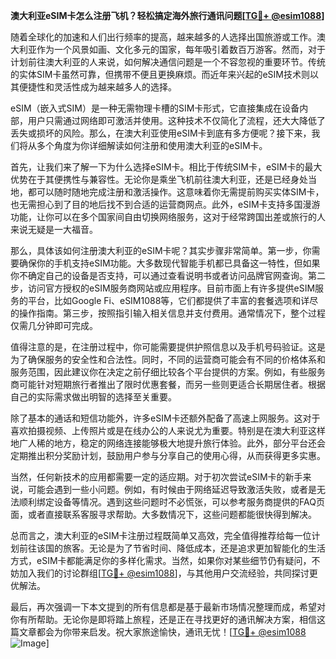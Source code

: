 **澳大利亚eSIM卡怎么注册飞机？轻松搞定海外旅行通讯问题[[TG💪+ @esim1088](https://t.me/s/esim1088)]**

随着全球化的加速和人们出行频率的提高，越来越多的人选择出国旅游或工作。澳大利亚作为一个风景如画、文化多元的国家，每年吸引着数百万游客。然而，对于计划前往澳大利亚的人来说，如何解决通信问题是一个不容忽视的重要环节。传统的实体SIM卡虽然可靠，但携带不便且更换麻烦。而近年来兴起的eSIM技术则以其便捷性和灵活性成为越来越多人的选择。

eSIM（嵌入式SIM）是一种无需物理卡槽的SIM卡形式，它直接集成在设备内部，用户只需通过网络即可激活并使用。这种技术不仅简化了流程，还大大降低了丢失或损坏的风险。那么，在澳大利亚使用eSIM卡到底有多方便呢？接下来，我们将从多个角度为你详细解读如何注册和使用澳大利亚的eSIM卡。

首先，让我们来了解一下为什么选择eSIM卡。相比于传统SIM卡，eSIM卡的最大优势在于其便携性与兼容性。无论你是乘坐飞机前往澳大利亚，还是已经身处当地，都可以随时随地完成注册和激活操作。这意味着你无需提前购买实体SIM卡，也无需担心到了目的地后找不到合适的运营商网点。此外，eSIM卡支持多国漫游功能，让你可以在多个国家间自由切换网络服务，这对于经常跨国出差或旅行的人来说无疑是一大福音。

那么，具体该如何注册澳大利亚的eSIM卡呢？其实步骤非常简单。第一步，你需要确保你的手机支持eSIM功能。大多数现代智能手机都已具备这一特性，但如果你不确定自己的设备是否支持，可以通过查看说明书或者访问品牌官网查询。第二步，访问官方授权的eSIM服务商网站或应用程序。目前市面上有许多提供eSIM服务的平台，比如Google Fi、eSIM1088等，它们都提供了丰富的套餐选项和详尽的操作指南。第三步，按照指引输入相关信息并支付费用。通常情况下，整个过程仅需几分钟即可完成。

值得注意的是，在注册过程中，你可能需要提供护照信息以及手机号码验证。这是为了确保服务的安全性和合法性。同时，不同的运营商可能会有不同的价格体系和服务范围，因此建议你在决定之前仔细比较各个平台提供的方案。例如，有些服务商可能针对短期旅行者推出了限时优惠套餐，而另一些则更适合长期居住者。根据自己的实际需求做出明智的选择至关重要。

除了基本的通话和短信功能外，许多eSIM卡还额外配备了高速上网服务。这对于喜欢拍摄视频、上传照片或是在线办公的人来说尤为重要。特别是在澳大利亚这样地广人稀的地方，稳定的网络连接能够极大地提升旅行体验。此外，部分平台还会定期推出积分奖励计划，鼓励用户参与分享自己的使用心得，从而获得更多实惠。

当然，任何新技术的应用都需要一定的适应期。对于初次尝试eSIM卡的新手来说，可能会遇到一些小问题。例如，有时候由于网络延迟导致激活失败，或者是无法顺利绑定设备等情况。遇到这些问题时不必慌张，可以参考服务商提供的FAQ页面，或者直接联系客服寻求帮助。大多数情况下，这些问题都能很快得到解决。

总而言之，澳大利亚的eSIM卡注册过程既简单又高效，完全值得推荐给每一位计划前往该国的旅客。无论是为了节省时间、降低成本，还是追求更加智能化的生活方式，eSIM卡都能满足你的多样化需求。当然，如果你对某些细节仍有疑问，不妨加入我们的讨论群组[[TG💪+ @esim1088](https://t.me/s/esim1088)]，与其他用户交流经验，共同探讨更优解法。

最后，再次强调一下本文提到的所有信息都是基于最新市场情况整理而成，希望对你有所帮助。无论你是即将踏上旅程，还是正在寻找更好的通讯解决方案，相信这篇文章都会为你带来启发。祝大家旅途愉快，通讯无忧！[[TG💪+ @esim1088](https://t.me/s/esim1088) ![Image](https://i.postimg.cc/4NQfJmqS/Snipaste-2025-05-13-00-14-12.png)]
